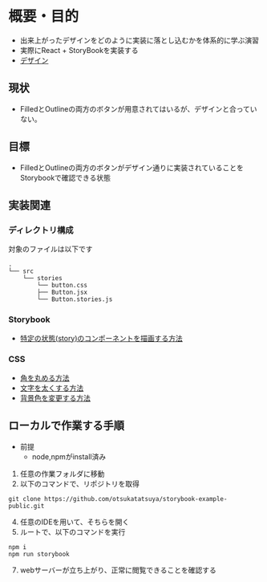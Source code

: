 # 概要・目的
- 出来上がったデザインをどのように実装に落とし込むかを体系的に学ぶ演習
- 実際にReact + StoryBookを実装する
- [デザイン](https://www.figma.com/file/77z4ekDS0ykkw2ZYg8X0Hp/Material-3-Design-Kit-(Community)?type=design&node-id=53923-27456&mode=dev)
  
## 現状
- FilledとOutlineの両方のボタンが用意されてはいるが、デザインと合っていない。

## 目標
- FilledとOutlineの両方のボタンがデザイン通りに実装されていることをStorybookで確認できる状態

## 実装関連

### ディレクトリ構成

対象のファイルは以下です

```
.
└── src
    └── stories
        └── button.css
        ├── Button.jsx
        └── Button.stories.js
```

### Storybook

- [特定の状態(story)のコンポーネントを描画する方法](https://qiita.com/masakinihirota/items/ac552b8b492d2b962818#storybook%E3%81%A7%E6%9C%80%E5%B0%8F%E9%99%90%E3%81%AE%E3%82%B3%E3%83%B3%E3%83%9D%E3%83%BC%E3%83%8D%E3%83%B3%E3%83%88%E3%82%92%E4%BD%9C%E3%82%8B)

### CSS

- [角を丸める方法](https://developer.mozilla.org/ja/docs/Web/CSS/border-radius)
- [文字を太くする方法](https://developer.mozilla.org/ja/docs/Web/CSS/@font-face/font-weight)
- [背景色を変更する方法](https://developer.mozilla.org/ja/docs/Web/CSS/background-color)

## ローカルで作業する手順

- 前提
  - node,npmがinstall済み

1. 任意の作業フォルダに移動
2. 以下のコマンドで、リポジトリを取得
```
git clone https://github.com/otsukatatsuya/storybook-example-public.git
```
4. 任意のIDEを用いて、そちらを開く
5. ルートで、以下のコマンドを実行
```
npm i
npm run storybook
```
7. webサーバーが立ち上がり、正常に閲覧できることを確認する

